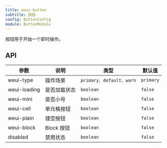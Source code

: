 ```yaml
---
title: weui-button
subtitle: 按钮
config: ButtonConfig
module: ButtonModule
---
```


按钮用于开始一个即时操作。

## API

参数 | 说明 | 类型 | 默认值
----|------|-----|------
weui-type | 操作场景 | `primary、default、warn` | `primary`
weui-loading | 是否加载状态 | `boolean` | `false`
weui-mini | 是否小号 | `boolean` | `false`
weui-cell | 单元格按钮 | `boolean` | `false`
weui-plain | 镂空按钮 | `boolean` | `false`
weui-block | Block 按钮 | `boolean` | `false`
disabled | 禁用状态 | `boolean` | `false`
